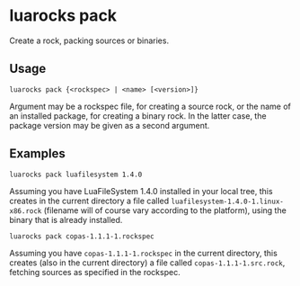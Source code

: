 # luarocks pack

Create a rock, packing sources or binaries.

## Usage

`luarocks pack {<rockspec> | <name> [<version>]}`

Argument may be a rockspec file, for creating a source rock, or the name of an
installed package, for creating a binary rock. In the latter case, the package
version may be given as a second argument.

## Examples

```
luarocks pack luafilesystem 1.4.0
```

Assuming you have LuaFileSystem 1.4.0 installed in your local tree, this
creates in the current directory a file called
`luafilesystem-1.4.0-1.linux-x86.rock` (filename will of course vary according
to the platform), using the binary that is already installed.

```
luarocks pack copas-1.1.1-1.rockspec
```

Assuming you have `copas-1.1.1-1.rockspec` in the current directory, this
creates (also in the current directory) a file called
`copas-1.1.1-1.src.rock`, fetching sources as specified in the rockspec.

